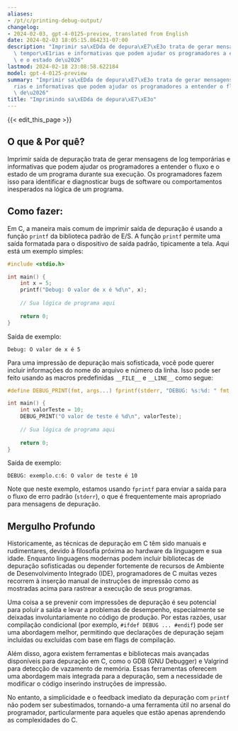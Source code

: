 ```yaml
---
aliases:
- /pt/c/printing-debug-output/
changelog:
- 2024-02-03, gpt-4-0125-preview, translated from English
date: 2024-02-03 18:05:15.864231-07:00
description: "Imprimir sa\xEDda de depura\xE7\xE3o trata de gerar mensagens de log\
  \ tempor\xE1rias e informativas que podem ajudar os programadores a entender o fluxo\
  \ e o estado de\u2026"
lastmod: 2024-02-18 23:08:58.622184
model: gpt-4-0125-preview
summary: "Imprimir sa\xEDda de depura\xE7\xE3o trata de gerar mensagens de log tempor\xE1\
  rias e informativas que podem ajudar os programadores a entender o fluxo e o estado\
  \ de\u2026"
title: "Imprimindo sa\xEDda de depura\xE7\xE3o"
---
```


{{< edit_this_page >}}

## O que & Por quê?

Imprimir saída de depuração trata de gerar mensagens de log temporárias e informativas que podem ajudar os programadores a entender o fluxo e o estado de um programa durante sua execução. Os programadores fazem isso para identificar e diagnosticar bugs de software ou comportamentos inesperados na lógica de um programa.

## Como fazer:

Em C, a maneira mais comum de imprimir saída de depuração é usando a função `printf` da biblioteca padrão de E/S. A função `printf` permite uma saída formatada para o dispositivo de saída padrão, tipicamente a tela. Aqui está um exemplo simples:

```c
#include <stdio.h>

int main() {
    int x = 5;
    printf("Debug: O valor de x é %d\n", x);
    
    // Sua lógica de programa aqui
    
    return 0;
}
```

Saída de exemplo:

```
Debug: O valor de x é 5
```

Para uma impressão de depuração mais sofisticada, você pode querer incluir informações do nome do arquivo e número da linha. Isso pode ser feito usando as macros predefinidas `__FILE__` e `__LINE__` como segue:

```c
#define DEBUG_PRINT(fmt, args...) fprintf(stderr, "DEBUG: %s:%d: " fmt, __FILE__, __LINE__, ##args)

int main() {
    int valorTeste = 10;
    DEBUG_PRINT("O valor de teste é %d\n", valorTeste);
    
    // Sua lógica de programa aqui
    
    return 0;
}
```

Saída de exemplo:

```
DEBUG: exemplo.c:6: O valor de teste é 10
```

Note que neste exemplo, estamos usando `fprintf` para enviar a saída para o fluxo de erro padrão (`stderr`), o que é frequentemente mais apropriado para mensagens de depuração.

## Mergulho Profundo

Historicamente, as técnicas de depuração em C têm sido manuais e rudimentares, devido à filosofia próxima ao hardware da linguagem e sua idade. Enquanto linguagens modernas podem incluir bibliotecas de depuração sofisticadas ou depender fortemente de recursos de Ambiente de Desenvolvimento Integrado (IDE), programadores de C muitas vezes recorrem à inserção manual de instruções de impressão como as mostradas acima para rastrear a execução de seus programas.

Uma coisa a se prevenir com impressões de depuração é seu potencial para poluir a saída e levar a problemas de desempenho, especialmente se deixadas involuntariamente no código de produção. Por estas razões, usar compilação condicional (por exemplo, `#ifdef DEBUG ... #endif`) pode ser uma abordagem melhor, permitindo que declarações de depuração sejam incluídas ou excluídas com base em flags de compilação.

Além disso, agora existem ferramentas e bibliotecas mais avançadas disponíveis para depuração em C, como o GDB (GNU Debugger) e Valgrind para detecção de vazamento de memória. Essas ferramentas oferecem uma abordagem mais integrada para a depuração, sem a necessidade de modificar o código inserindo instruções de impressão.

No entanto, a simplicidade e o feedback imediato da depuração com `printf` não podem ser subestimados, tornando-a uma ferramenta útil no arsenal do programador, particularmente para aqueles que estão apenas aprendendo as complexidades do C.
